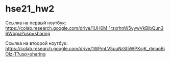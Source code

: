 # hse21_hw2
Ссылка на первый ноутбук: https://colab.research.google.com/drive/1UH6M_1rzxrhnW5vywVkBjbQun36Wbpia?usp=sharing

Ссылка на втоорой ноутбук: https://colab.research.google.com/drive/1WPmLV5uuNrSI5WPXsjK_rlmaoBiOlz-T?usp=sharing
